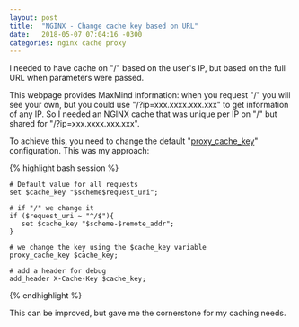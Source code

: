 ```yaml
---
layout: post
title:  "NGINX - Change cache key based on URL"
date:   2018-05-07 07:04:16 -0300
categories: nginx cache proxy
---
```

I needed to have cache on "/" based on the user's IP, but based on the full URL when parameters were passed. 

This webpage provides MaxMind information: when you request "/" you will see your own, but you could use "/?ip=xxx.xxxx.xxx.xxx" to get information of any IP. So I needed an NGINX cache that was unique per IP on "/" but shared for "/?ip=xxx.xxxx.xxx.xxx".

To achieve this, you need to change the default "[proxy_cache_key](http://nginx.org/en/docs/http/ngx_http_proxy_module.html#proxy_cache_key)" configuration. This was my approach:

{% highlight bash session %}

    # Default value for all requests
    set $cache_key "$scheme$request_uri";

    # if "/" we change it
    if ($request_uri ~ "^/$"){
       set $cache_key "$scheme-$remote_addr";
    }
    
    # we change the key using the $cache_key variable
    proxy_cache_key $cache_key;
    
    # add a header for debug
    add_header X-Cache-Key $cache_key;

{% endhighlight %}

This can be improved, but gave me the cornerstone for my caching needs.
